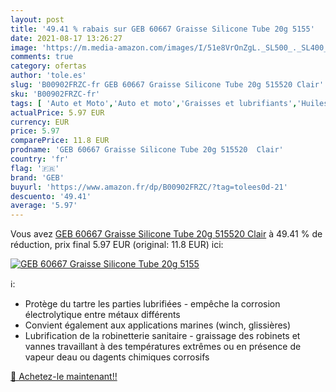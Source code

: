 ```yaml
---
layout: post
title: '49.41 % rabais sur GEB 60667 Graisse Silicone Tube 20g 5155'
date: 2021-08-17 13:26:27
image: 'https://m.media-amazon.com/images/I/51e8VrOnZgL._SL500_._SL400_.jpg'
comments: true
category: ofertas
author: 'tole.es'
slug: 'B00902FRZC-fr GEB 60667 Graisse Silicone Tube 20g 515520 Clair'
sku: 'B00902FRZC-fr'
tags: [ 'Auto et Moto','Auto et moto','Graisses et lubrifiants','Huiles et liquides','geb', ]
actualPrice: 5.97 EUR
currency: EUR
price: 5.97
comparePrice: 11.8 EUR
prodname: 'GEB 60667 Graisse Silicone Tube 20g 515520  Clair'
country: 'fr'
flag: '🇫🇷'
brand: 'GEB'
buyurl: 'https://www.amazon.fr/dp/B00902FRZC/?tag=tolees0d-21'
descuento: '49.41'
average: '5.97'
---
```


Vous avez [GEB 60667 Graisse Silicone Tube 20g 515520  Clair](https://www.amazon.fr/dp/B00902FRZC/?tag=tolees0d-21)  à  49.41 % de réduction, prix final  5.97 EUR (original: 11.8 EUR) ici:

[![GEB 60667 Graisse Silicone Tube 20g 5155](https://m.media-amazon.com/images/I/51e8VrOnZgL._SL500_._SL400_.jpg)](https://www.amazon.fr/dp/B00902FRZC/?tag=tolees0d-21)

ℹ️:

- Protège du tartre les parties lubrifiées - empêche la corrosion électrolytique entre métaux différents
- Convient également aux applications marines (winch, glissières)
- Lubrification de la robinetterie sanitaire - graissage des robinets et vannes travaillant à des températures extrêmes ou en présence de vapeur deau ou dagents chimiques corrosifs

[🛒 Achetez-le maintenant!!](https://www.amazon.fr/dp/B00902FRZC/?tag=tolees0d-21)
